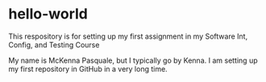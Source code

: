 # hello-world
This respository is for setting up my first assignment in my Software Int, Config, and Testing Course

My name is McKenna Pasquale, but I typically go by Kenna. I am setting up my first repository in GitHub in a very long time.
